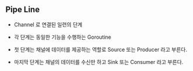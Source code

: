 ## Pipe Line
* Channel 로 연결된 일련의 단계
* 각 단계는 동일한 기능을 수행하는 Goroutine

* 첫 단계는 채널에 데이터를 제공하는 역할로 Source 또는 Producer 라고 부른다. 
* 마지막 단계는 채널의 데이터를 수신만 하고 Sink 또는 Consumer 라고 부른다.
